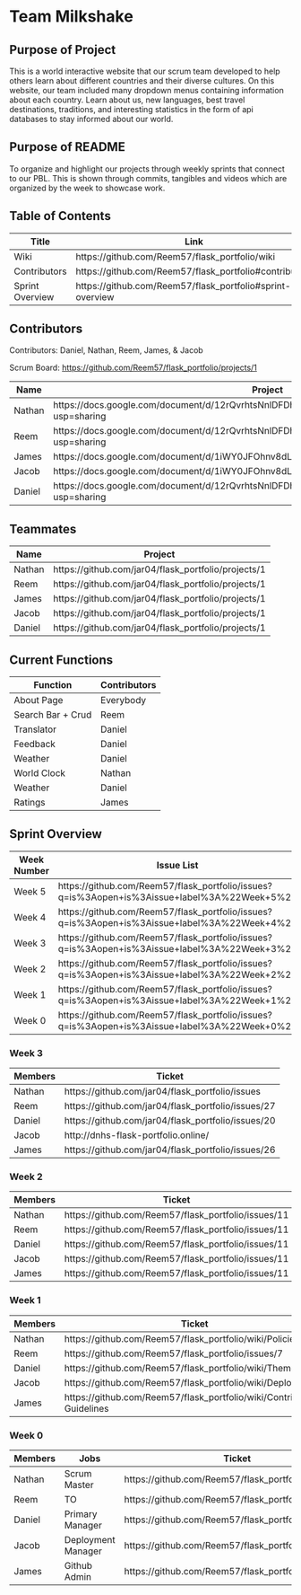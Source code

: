<h1> Team Milkshake </h1>

<h2> Purpose of Project </h2>
This is a world interactive website that our scrum team developed to help others learn about different countries and their diverse cultures. On this website, our team included many dropdown menus containing information about each country. Learn about us, new languages, best travel destinations, traditions, and interesting statistics in the form of api databases to stay informed about our world.

<h2> Purpose of README </h2>
 To organize and highlight our projects through weekly sprints that connect to our PBL. This is shown through commits, tangibles and videos which are organized by the week to showcase work.

<h2> Table of Contents </h2>
<table>
  <thead>
    <tr>
      <th>Title</th>
      <th>Link</th>
    </tr>
  </thead>
  <tbody>
    <tr>
      <td>Wiki</td>
      <td href="https://github.com/Reem57/flask_portfolio/wiki">https://github.com/Reem57/flask_portfolio/wiki</td>
    </tr>
    <tr>
      <td>Contributors</td>
      <td href="https://github.com/Reem57/flask_portfolio#contributors">https://github.com/Reem57/flask_portfolio#contributors</td>
    </tr>
    <tr>
      <td>Sprint Overview</td>
      <td href="https://github.com/Reem57/flask_portfolio#sprint-overview">https://github.com/Reem57/flask_portfolio#sprint-overview</td>
    </tr>
  </tbody>
</table>

<h2> Contributors </h2>

Contributors: Daniel, Nathan, Reem, James, & Jacob

Scrum Board: https://github.com/Reem57/flask_portfolio/projects/1

<table>
  <thead>
    <tr>
      <th>Name</th>
      <th>Project</th>
    </tr>
  </thead>
  <tbody>
    <tr>
      <td>Nathan</td>
      <td>https://docs.google.com/document/d/12rQvrhtsNnlDFDhkCI9sT8w7fTD3y-4FW6W8LPLuf9w/edit?usp=sharing</td>
    </tr>
    <tr>
      <td>Reem</td>
      <td>https://docs.google.com/document/d/12rQvrhtsNnlDFDhkCI9sT8w7fTD3y-4FW6W8LPLuf9w/edit?usp=sharing</td>
    </tr><tr>
      <td>James</td>
      <td>https://docs.google.com/document/d/1iWY0JFOhnv8dLGOX7WXPdvvbnUYI_WglTmJvhG3r4QQ/edit</td>
    </tr>
    <tr>
      <td>Jacob</td>
      <td>https://docs.google.com/document/d/1iWY0JFOhnv8dLGOX7WXPdvvbnUYI_WglTmJvhG3r4QQ/edit</td>
    </tr>
    <tr>
      <td>Daniel</td>
      <td>https://docs.google.com/document/d/12rQvrhtsNnlDFDhkCI9sT8w7fTD3y-4FW6W8LPLuf9w/edit?usp=sharing</td>
    </tr>
  </tbody>
</table>

<h2> Teammates </h2>
<table>
  <thead>
    <tr>
      <th>Name</th>
      <th>Project</th>
    </tr>
  </thead>
  <tbody>
    <tr>
      <td>Nathan</td>
      <td>https://github.com/jar04/flask_portfolio/projects/1</td>
    </tr>
    <tr>
      <td>Reem</td>
      <td>https://github.com/jar04/flask_portfolio/projects/1</td>
    </tr><tr>
      <td>James</td>
      <td>https://github.com/jar04/flask_portfolio/projects/1</td>
    </tr>
    <tr>
      <td>Jacob</td>
      <td>https://github.com/jar04/flask_portfolio/projects/1</td>
    </tr>
    <tr>
      <td>Daniel</td>
      <td>https://github.com/jar04/flask_portfolio/projects/1</td>
    </tr>
  </tbody>
</table>

<h2> Current Functions </h2>
<table>
  <thead>
    <tr>
      <th>Function</th>
      <th>Contributors</th>
    </tr>
  </thead>
  <tbody>
    <tr>
      <td>About Page</td>
      <td>Everybody</td>
    </tr>
    <tr>
      <td>Search Bar + Crud</td>
      <td>Reem</td>
    </tr>
    <tr>
      <td>Translator</td>
      <td>Daniel</td>
    </tr>
    <tr>
      <td>Feedback</td>
      <td>Daniel</td>
    </tr>
    <tr>
      <td>Weather</td>
      <td>Daniel</td>
    </tr>
    <tr>
      <td>World Clock</td>
      <td>Nathan</td>
    </tr>
    <tr>
      <td>Weather</td>
      <td>Daniel</td>
    </tr>
    <tr>
      <td>Ratings</td>
      <td>James</td>
    </tr>
  </tbody>
  
</table>

<h2> Sprint Overview </h2>
<table>
  <thead>
    <tr>
      <th>Week Number</th>
      <th>Issue List</th>
    </tr>
  </thead>
  <tbody>
    <tr>
      <td>Week 5</td>
      <td>https://github.com/Reem57/flask_portfolio/issues?q=is%3Aopen+is%3Aissue+label%3A%22Week+5%22</td>
    </tr>
    <tr>
      <td>Week 4</td>
      <td>https://github.com/Reem57/flask_portfolio/issues?q=is%3Aopen+is%3Aissue+label%3A%22Week+4%22</td>
    </tr><tr>
      <td>Week 3</td>
      <td>https://github.com/Reem57/flask_portfolio/issues?q=is%3Aopen+is%3Aissue+label%3A%22Week+3%22</td>
    </tr>
    <tr>
      <td>Week 2</td>
      <td>https://github.com/Reem57/flask_portfolio/issues?q=is%3Aopen+is%3Aissue+label%3A%22Week+2%22</td>
    </tr>
    <tr>
      <td>Week 1</td>
      <td>https://github.com/Reem57/flask_portfolio/issues?q=is%3Aopen+is%3Aissue+label%3A%22Week+1%22</td>
    </tr>
    <tr>
      <td>Week 0</td>
      <td>https://github.com/Reem57/flask_portfolio/issues?q=is%3Aopen+is%3Aissue+label%3A%22Week+0%22</td>
    </tr>
  </tbody>
</table>

<h3> Week 3 </h3>
<table>
  <thead>
    <tr>
      <th>Members</th>
      <th>Ticket</th>
    </tr>
  </thead>
  <tbody>
    <tr>
      <td>Nathan</td>
      <td>https://github.com/jar04/flask_portfolio/issues</td>
    </tr>
    <tr>
      <td>Reem</td>
      <td>https://github.com/jar04/flask_portfolio/issues/27</td>
    </tr><tr>
      <td>Daniel</td>
      <td>https://github.com/jar04/flask_portfolio/issues/20</td>
    </tr>
    <tr>
      <td>Jacob</td>
      <td>http://dnhs-flask-portfolio.online/</td>
    </tr>
    <tr>
      <td>James</td>
      <td>https://github.com/jar04/flask_portfolio/issues/26</td>
    </tr>
  </tbody>
</table>

<h3> Week 2 </h3>
<table>
  <thead>
    <tr>
      <th>Members</th>
      <th>Ticket</th>
    </tr>
  </thead>
  <tbody>
    <tr>
      <td>Nathan</td>
      <td>https://github.com/Reem57/flask_portfolio/issues/11</td>
    </tr>
    <tr>
      <td>Reem</td>
      <td>https://github.com/Reem57/flask_portfolio/issues/11</td>
    </tr><tr>
      <td>Daniel</td>
      <td>https://github.com/Reem57/flask_portfolio/issues/11</td>
    </tr>
    <tr>
      <td>Jacob</td>
      <td>https://github.com/Reem57/flask_portfolio/issues/11</td>
    </tr>
    <tr>
      <td>James</td>
      <td>https://github.com/Reem57/flask_portfolio/issues/11</td>
    </tr>
  </tbody>
</table>

<h3> Week 1 </h3>
<table>
  <thead>
    <tr>
      <th>Members</th>
      <th>Ticket</th>
    </tr>
  </thead>
  <tbody>
    <tr>
      <td>Nathan</td>
      <td>https://github.com/Reem57/flask_portfolio/wiki/Policies</td>
    </tr>
    <tr>
      <td>Reem</td>
      <td>https://github.com/Reem57/flask_portfolio/issues/7</td>
    </tr><tr>
      <td>Daniel</td>
      <td>https://github.com/Reem57/flask_portfolio/wiki/Theme</td>
    </tr>
    <tr>
      <td>Jacob</td>
      <td>https://github.com/Reem57/flask_portfolio/wiki/Deployment</td>
    </tr>
    <tr>
      <td>James</td>
      <td>https://github.com/Reem57/flask_portfolio/wiki/Contribution-Guidelines</td>
    </tr>
  </tbody>
</table>


<h3> Week 0 </h3>
<table>
  <thead>
    <tr>
      <th>Members</th>
      <th>Jobs</th>
      <th>Ticket</th>
    </tr>
  </thead>
  <tbody>
    <tr>
      <td>Nathan</td>
      <td>Scrum Master</td>
      <td>https://github.com/Reem57/flask_portfolio/projects/1</td>
    </tr>
    <tr>
      <td>Reem</td>
      <td>TO</td>
      <td>https://github.com/Reem57/flask_portfolio/issues/7</td>
    </tr>
    <tr>
      <td>Daniel</td>
      <td>Primary Manager</td>
      <td>https://github.com/Reem57/flask_portfolio/issues/3</td>
    </tr>
    <tr>
      <td>Jacob</td>
      <td>Deployment Manager</td>
      <td>https://github.com/Reem57/flask_portfolio/issues/11</td>
    </tr>
    <tr>
      <td>James</td>
      <td>Github Admin</td>
      <td>https://github.com/Reem57/flask_portfolio/issues/1</td>
    </tr>
  </tbody>
</table>
